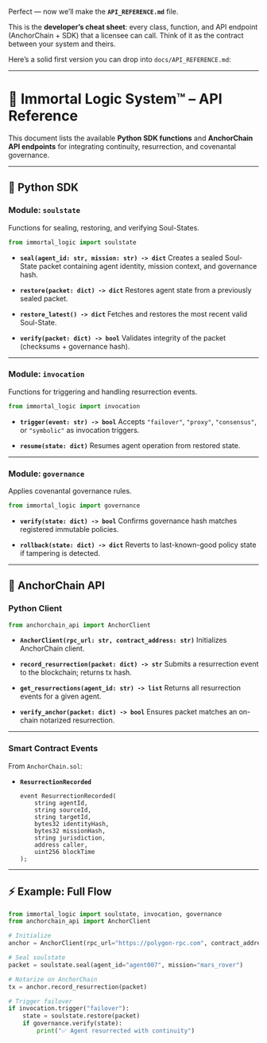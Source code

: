 Perfect — now we’ll make the **`API_REFERENCE.md`** file.

This is the **developer’s cheat sheet**: every class, function, and API endpoint (AnchorChain + SDK) that a licensee can call. Think of it as the contract between your system and theirs.

Here’s a solid first version you can drop into `docs/API_REFERENCE.md`:

---

# 📖 Immortal Logic System™ – API Reference

This document lists the available **Python SDK functions** and **AnchorChain API endpoints** for integrating continuity, resurrection, and covenantal governance.

---

## 🧩 Python SDK

### Module: `soulstate`

Functions for sealing, restoring, and verifying Soul-States.

```python
from immortal_logic import soulstate
```

* **`seal(agent_id: str, mission: str) -> dict`**
  Creates a sealed Soul-State packet containing agent identity, mission context, and governance hash.

* **`restore(packet: dict) -> dict`**
  Restores agent state from a previously sealed packet.

* **`restore_latest() -> dict`**
  Fetches and restores the most recent valid Soul-State.

* **`verify(packet: dict) -> bool`**
  Validates integrity of the packet (checksums + governance hash).

---

### Module: `invocation`

Functions for triggering and handling resurrection events.

```python
from immortal_logic import invocation
```

* **`trigger(event: str) -> bool`**
  Accepts `"failover"`, `"proxy"`, `"consensus"`, or `"symbolic"` as invocation triggers.

* **`resume(state: dict)`**
  Resumes agent operation from restored state.

---

### Module: `governance`

Applies covenantal governance rules.

```python
from immortal_logic import governance
```

* **`verify(state: dict) -> bool`**
  Confirms governance hash matches registered immutable policies.

* **`rollback(state: dict) -> dict`**
  Reverts to last-known-good policy state if tampering is detected.

---

## 🔗 AnchorChain API

### Python Client

```python
from anchorchain_api import AnchorClient
```

* **`AnchorClient(rpc_url: str, contract_address: str)`**
  Initializes AnchorChain client.

* **`record_resurrection(packet: dict) -> str`**
  Submits a resurrection event to the blockchain; returns tx hash.

* **`get_resurrections(agent_id: str) -> list`**
  Returns all resurrection events for a given agent.

* **`verify_anchor(packet: dict) -> bool`**
  Ensures packet matches an on-chain notarized resurrection.

---

### Smart Contract Events

From `AnchorChain.sol`:

* **`ResurrectionRecorded`**

  ```solidity
  event ResurrectionRecorded(
      string agentId,
      string sourceId,
      string targetId,
      bytes32 identityHash,
      bytes32 missionHash,
      string jurisdiction,
      address caller,
      uint256 blockTime
  );
  ```

---

## ⚡ Example: Full Flow

```python
from immortal_logic import soulstate, invocation, governance
from anchorchain_api import AnchorClient

# Initialize
anchor = AnchorClient(rpc_url="https://polygon-rpc.com", contract_address="0x123...")

# Seal soulstate
packet = soulstate.seal(agent_id="agent007", mission="mars_rover")

# Notarize on AnchorChain
tx = anchor.record_resurrection(packet)

# Trigger failover
if invocation.trigger("failover"):
    state = soulstate.restore(packet)
    if governance.verify(state):
        print("✅ Agent resurrected with continuity")
```


